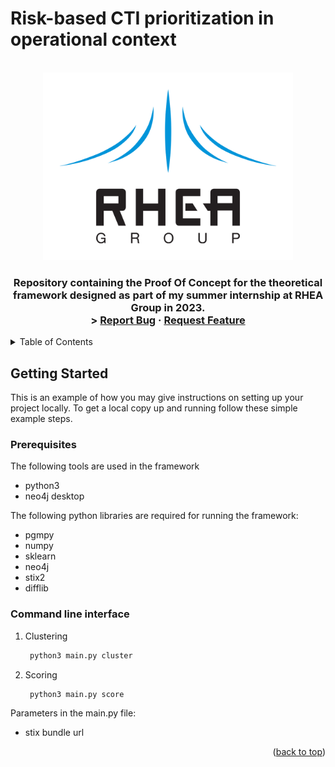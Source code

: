 # Risk-based CTI prioritization in operational context


<!-- PROJECT LOGO -->
<br />
<div align="center">
  <a href="https://github.com/github_username/repo_name">
    <img src="resources/rhea_logo.png" alt="Logo" width="400" height="300">
  </a>

<h3 align="Risk-based CTI prioritization in operational context</h3>

  <p align="center">
    Repository containing the Proof Of Concept for the theoretical framework designed as part of my summer internship
    at RHEA Group in 2023.
    <br />>
    <a href="https://github.com/Nazianzenov/cti_prioritization/issues">Report Bug</a>
    ·
    <a href="https://github.com/Nazianzenov/cti_prioritization/issues">Request Feature</a>
  </p>
</div>



<!-- TABLE OF CONTENTS -->
<details>
  <summary>Table of Contents</summary>
  <ol>
    <li>
      <a href="#getting-started">Getting Started</a>
      <ul>
        <li><a href="#prerequisites">Prerequisites</a></li>
        <li><a href="#installation">Installation</a></li>
      </ul>
    </li>
  </ol>
</details>



<!-- GETTING STARTED -->

## Getting Started

This is an example of how you may give instructions on setting up your project locally.
To get a local copy up and running follow these simple example steps.

### Prerequisites

The following tools are used in the framework
* python3
* neo4j desktop

The following python libraries are required for running the framework:
* pgmpy
* numpy
* sklearn
* neo4j
* stix2
* difflib

### Command line interface

1. Clustering
    ```sh
     python3 main.py cluster
   ```
2. Scoring
   ```sh
    python3 main.py score
   ```

Parameters in the main.py file:
* stix bundle url

<p align="right">(<a href="#readme-top">back to top</a>)</p>
